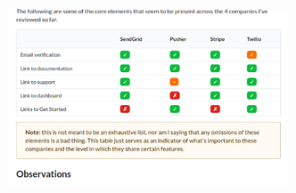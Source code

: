 <!-- .slide: data-background="resources/emails.png" data-state="dim" -->

![Emails](resources/emails.png)
